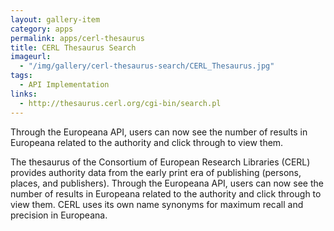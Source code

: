 ```yaml
---
layout: gallery-item
category: apps
permalink: apps/cerl-thesaurus
title: CERL Thesaurus Search
imageurl: 
  - "/img/gallery/cerl-thesaurus-search/CERL_Thesaurus.jpg"
tags: 
  - API Implementation
links:
  - http://thesaurus.cerl.org/cgi-bin/search.pl
---
```


Through the Europeana API, users can now see the number of results in Europeana related to the authority and click through to view them.

The thesaurus of the Consortium of European Research Libraries (CERL) provides authority data from the early print era of publishing (persons, places, and publishers). Through the Europeana API, users can now see the number of results in Europeana related to the authority and click through to view them. CERL uses its own name synonyms for maximum recall and precision in Europeana.

